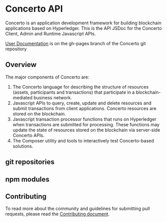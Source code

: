 # Concerto API
Concerto is an application development framework for building blockchain applications based on Hyperledger. This is the API JSDoc for the Concerto Client, Admin and Runtime Javascript APIs.

[User Documentation](https://pages.github.ibm.com/Blockchain-WW-Labs/Concerto/) is on the gh-pages branch of the Concerto git repository


## Overview
The major components of Concerto are:

1. The Concerto language for describing the structure of resources (assets, participants
and transactions) that participate in a blockchain-mediated business network.
2. Javascript APIs to query, create, update and delete resources and submit transactions
 from client applications. Concerto resources are stored on the blockchain.
3. Javascript transaction processor functions that runs on Hyperledger when transactions are
submitted for processing. These functions may update the state of resources
stored on the blockchain via server-side Concerto APIs.
4. The Composer utility and tools to interactively test Concerto-based
solutions.

## git repositories
<tbd>

## npm modules
<tbd>

## Contributing

To read more about the community and guidelines for submitting pull requests,
please read the [Contributing document](https://github.ibm.com/Blockchain-WW-Labs/Concerto/blob/develop/CONTRIBUTING.md).
